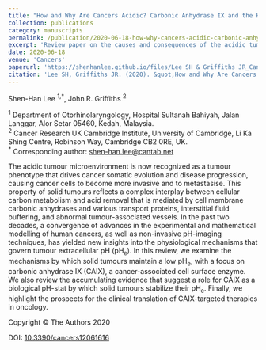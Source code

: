 ```yaml
---
title: "How and Why Are Cancers Acidic? Carbonic Anhydrase IX and the Homeostatic Control of Tumour Extracellular pH"
collection: publications
category: manuscripts
permalink: /publication/2020-06-18-how-why-cancers-acidic-carbonic-anhydrase-ix
excerpt: 'Review paper on the causes and consequences of the acidic tumour microenvironment, with a focus on carbonic anhydrase IX (CAIX) and prospects for clinical translation of CAIX-targeted therapies in oncology'  
date: 2020-06-18
venue: 'Cancers'
paperurl: 'https://shenhanlee.github.io/files/Lee SH & Griffiths JR_Cancers_2020.pdf'
citation: 'Lee SH, Griffiths JR. (2020). &quot;How and Why Are Cancers Acidic? Carbonic Anhydrase IX and the Homeostatic Control of Tumour Extracellular pH.&quot; <i>Cancers</i>. 12(6)1616.'
---
```


Shen-Han Lee <sup>1,*</sup>, John R. Griffiths <sup>2</sup>  

<sup>1</sup> Department of Otorhinolaryngology, Hospital Sultanah Bahiyah, Jalan Langgar, Alor Setar 05460, Kedah, Malaysia.  
<sup>2</sup> Cancer Research UK Cambridge Institute, University of Cambridge, Li Ka Shing Centre, Robinson Way, Cambridge CB2 0RE, UK.  
<sup>*</sup> Corresponding author: [shen-han.lee@cantab.net](mailto:shen-han.lee@cantab.net)  

The acidic tumour microenvironment is now recognized as a tumour phenotype that drives cancer somatic evolution and disease progression, causing cancer cells to become more invasive and to metastasise. This property of solid tumours reflects a complex interplay between cellular carbon metabolism and acid removal that is mediated by cell membrane carbonic anhydrases and various transport proteins, interstitial fluid buffering, and abnormal tumour-associated vessels. In the past two decades, a convergence of advances in the experimental and mathematical modelling of human cancers, as well as non-invasive pH-imaging techniques, has yielded new insights into the physiological mechanisms that govern tumour extracellular pH (pH<sub>e</sub>). In this review, we examine the mechanisms by which solid tumours maintain a low pH<sub>e</sub>, with a focus on carbonic anhydrase IX (CAIX), a cancer-associated cell surface enzyme. We also review the accumulating evidence that suggest a role for CAIX as a biological pH-stat by which solid tumours stabilize their pH<sub>e</sub>. Finally, we highlight the prospects for the clinical translation of CAIX-targeted therapies in oncology.  

Copyright © The Authors 2020  

DOI: [10.3390/cancers12061616](https://doi.org/10.3390/cancers12061616)  


